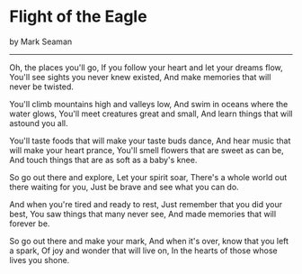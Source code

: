 # Flight of the Eagle

by Mark Seaman

---


Oh, the places you'll go,
If you follow your heart and let your dreams flow,
You'll see sights you never knew existed,
And make memories that will never be twisted.

You'll climb mountains high and valleys low,
And swim in oceans where the water glows,
You'll meet creatures great and small,
And learn things that will astound you all.

You'll taste foods that will make your taste buds dance,
And hear music that will make your heart prance,
You'll smell flowers that are sweet as can be,
And touch things that are as soft as a baby's knee.

So go out there and explore,
Let your spirit soar,
There's a whole world out there waiting for you,
Just be brave and see what you can do.

And when you're tired and ready to rest,
Just remember that you did your best,
You saw things that many never see,
And made memories that will forever be.

So go out there and make your mark,
And when it's over, know that you left a spark,
Of joy and wonder that will live on,
In the hearts of those whose lives you shone.

